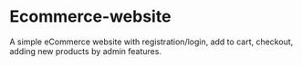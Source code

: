 # Ecommerce-website
A simple eCommerce website with registration/login, add to cart, checkout, adding new products by admin features.  
